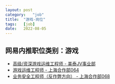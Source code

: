```yaml
---
layout:	post
category:	"job"
title:	"游戏-岗位"
tags:	[job]
date:	2022-08-05
---
```

## 网易内推职位类别：游戏
- [高级/资深游戏运维工程师 - 美泰JV事业部](http://mobile.bole.netease.com/bole/boleDetail?id=12361&employeeId=346f03c3cda5f04c&key=all)
- [游戏运维工程师 - 上海合作部064](http://mobile.bole.netease.com/bole/boleDetail?id=23860&employeeId=346f03c3cda5f04c&key=all)
- [ 业务安全工程师（反作弊方向） - 上海合作部068](http://mobile.bole.netease.com/bole/boleDetail?id=37180&employeeId=346f03c3cda5f04c&key=all)
